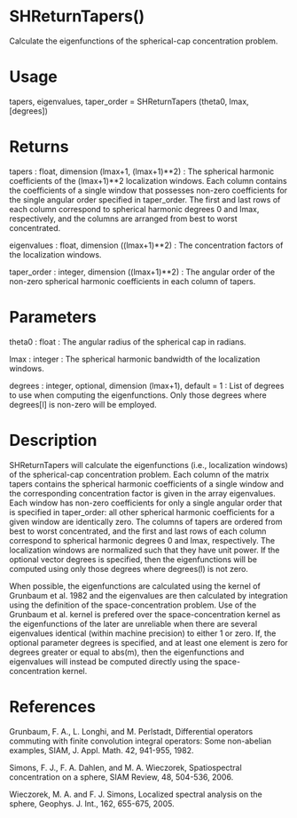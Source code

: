 # SHReturnTapers()

Calculate the eigenfunctions of the spherical-cap concentration problem.

# Usage

tapers, eigenvalues, taper_order = SHReturnTapers (theta0, lmax, [degrees])

# Returns

tapers : float, dimension (lmax+1, (lmax+1)\*\*2)
:   The spherical harmonic coefficients of the (lmax+1)**2 localization windows. Each column contains the coefficients of a single window that possesses non-zero coefficients for the single angular order specified in taper_order. The first and last rows of each column correspond to spherical harmonic degrees 0 and lmax, respectively, and the columns are arranged from best to worst concentrated.

eigenvalues : float, dimension ((lmax+1)\*\*2)
:   The concentration factors of the localization windows.

taper_order : integer, dimension ((lmax+1)\*\*2)
:   The angular order of the non-zero spherical harmonic coefficients in each column of tapers.

# Parameters

theta0 : float
:   The angular radius of the spherical cap in radians.

lmax : integer
:   The spherical harmonic bandwidth of the localization windows.

degrees : integer, optional, dimension (lmax+1), default = 1
:   List of degrees to use when computing the eigenfunctions. Only those degrees where degrees[l] is non-zero will be employed.

# Description

SHReturnTapers will calculate the eigenfunctions (i.e., localization windows) of the spherical-cap concentration problem. Each column of the matrix tapers contains the spherical harmonic coefficients of a single window and the corresponding concentration factor is given in the array eigenvalues. Each window has non-zero coefficients for only a single angular order that is specified in taper_order: all other spherical harmonic coefficients for a given window are identically zero. The columns of tapers are ordered from best to worst concentrated, and the first and last rows of each column correspond to spherical harmonic degrees 0 and lmax, respectively. The localization windows are normalized such that they have unit power. If the optional vector degrees is specified, then the eigenfunctions will be computed using only those degrees where degrees(l) is not zero.

When possible, the eigenfunctions are calculated using the kernel of Grunbaum et al. 1982 and the eigenvalues are then calculated by integration using the definition of the space-concentration problem. Use of the Grunbaum et al. kernel is prefered over the space-concentration kernel as the eigenfunctions of the later are unreliable when there are several eigenvalues identical (within machine precision) to either 1 or zero. If, the optional parameter degrees is specified, and at least one element is zero for degrees greater or equal to abs(m), then the eigenfunctions and eigenvalues will instead be computed directly using the space-concentration kernel.

# References

Grunbaum, F. A., L. Longhi, and M. Perlstadt, Differential operators commuting with finite convolution integral operators: Some non-abelian examples, SIAM, J. Appl. Math. 42, 941-955, 1982.

Simons, F. J., F. A. Dahlen, and M. A. Wieczorek, Spatiospectral concentration on a sphere, SIAM Review, 48, 504-536, 2006.

Wieczorek, M. A. and F. J. Simons, Localized spectral analysis on the sphere, 
Geophys. J. Int., 162, 655-675, 2005.

